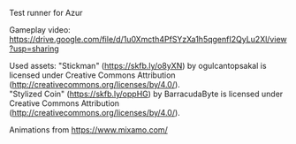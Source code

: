 Test runner for Azur

Gameplay video: https://drive.google.com/file/d/1u0Xmcth4PfSYzXa1h5qgenfI2QyLu2Xl/view?usp=sharing


Used assets:
"Stickman" (https://skfb.ly/o8yXN) by ogulcantopsakal is licensed under Creative Commons Attribution (http://creativecommons.org/licenses/by/4.0/). <br />
"Stylized Coin" (https://skfb.ly/oppHG) by BarracudaByte is licensed under Creative Commons Attribution (http://creativecommons.org/licenses/by/4.0/).

Animations from https://www.mixamo.com/
